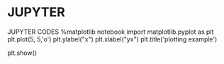 # JUPYTER
JUPYTER CODES
%matplotlib notebook
import matplotlib.pyplot as plt
plt.plot(5, 5,'o')
plt.ylabel("x")
plt.xlabel("yx")
plt.title('plotting example')

plt.show()
